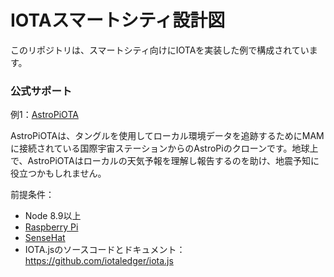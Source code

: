 # IOTAスマートシティ設計図
<!-- # IOTA Smart City Blueprints -->

このリポジトリは、スマートシティ向けにIOTAを実装した例で構成されています。
<!-- This repository consists of examples implementing IOTA for Smart Cities -->

### **公式サポート** ###
<!-- ### **OFFICIAL SUPPORT** ### -->

例1：[AstroPiOTA](../astropiota/introduction/overview.md)
<!-- Example 1: [AstroPiOTA](../astropiota/introduction/overview.md) -->

AstroPiOTAは、タングルを使用してローカル環境データを追跡するためにMAMに接続されている国際宇宙ステーションからのAstroPiのクローンです。地球上で、AstroPiOTAはローカルの天気予報を理解し報告するのを助け、地震予知に役立つかもしれません。
<!-- AstroPiOTA is a clone of AstroPi from the International Space Station hooked to MAM for keeping track of local environment data using the Tangle. Here on earth, AstroPiOTA helps us understand and report local weather and may aid in earthquake prediction. -->

前提条件：
<!-- Requirements: -->
- Node 8.9以上
- [Raspberry Pi](https://www.raspberrypi.org/)
- [SenseHat](https://thepihut.com/products/raspberry-pi-sense-hat-astro-pi)
- IOTA.jsのソースコードとドキュメント：https://github.com/iotaledger/iota.js
<!-- - IOTA.js source code and documentation: https://github.com/iotaledger/iota.js -->
